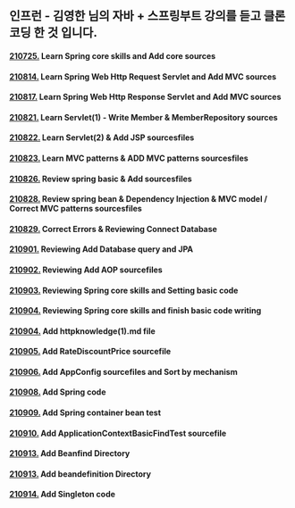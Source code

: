 ## 인프런 - 김영한 님의 자바 + 스프링부트 강의를 듣고 클론코딩 한 것 입니다.
#### [210725.](https://github.com/yujiah-github/learning-spring-archiving/tree/main/core) Learn Spring core skills and Add core sources
#### [210814.](https://github.com/yujiah-github/learning-spring-archiving/tree/main/servlet) Learn Spring Web Http Request Servlet and Add MVC sources
#### [210817.](https://github.com/yujiah-github/learning-spring-archiving/tree/main/servlet) Learn Spring Web Http Response Servlet and Add MVC sources
#### [210821.](https://github.com/yujiah-github/learning-spring-archiving/tree/main/servlet/src/main/java/hello/servlet/basic/domain/member) Learn Servlet(1) - Write Member & MemberRepository sources
#### [210822.](https://github.com/yujiah-github/learning-spring-archiving/tree/main/servlet/src/main/webapp/jsp) Learn Servlet(2) & Add JSP sourcesfiles
#### [210823.](https://github.com/yujiah-github/learning-spring-archiving/tree/main/servlet/src/main/java/hello/servlet/web/servletmvc) Learn MVC patterns & ADD MVC patterns sourcesfiles
#### [210826.](https://github.com/yujiah-github/learning-spring-archiving/tree/main/hello/src/main/java/com/example/hello) Review spring basic & Add sourcesfiles
#### [210828.](https://github.com/yujiah-github/learning-spring-archiving/tree/main/hello/src/main/java/com/example/hello) Review spring bean & Dependency Injection & MVC model / Correct MVC patterns sourcesfiles
#### [210829.](https://github.com/yujiah-github/learning-spring-archiving/tree/main/hello/src/main/java/com/example/hello) Correct Errors & Reviewing Connect Database
#### [210901.](https://github.com/yujiah-github/learning-spring-archiving/tree/main/hello/src/main/java/com/example/hello) Reviewing Add Database query and JPA
#### [210902.](https://github.com/yujiah-github/learning-spring-archiving/tree/main/hello/src/main/java/com/example/hello) Reviewing Add AOP sourcefiles
#### [210903.](https://github.com/yujiah-github/learning-spring-archiving/tree/main/core%202) Reviewing Spring core skills and Setting basic code
#### [210904.](https://github.com/yujiah-github/learning-spring-archiving/tree/main/core%202/src/main/java/hello/core) Reviewing Spring core skills and finish basic code writing
#### [210904.](https://github.com/yujiah-github/learning-spring-archiving/tree/main/httpknowledge) Add httpknowledge(1).md file
#### [210905.](https://github.com/yujiah-github/learning-spring-archiving/blob/main/core%202/src/main/java/hello/core/discount/RateDiscountPolicy.java) Add RateDiscountPrice sourcefile
#### [210906.](https://github.com/yujiah-github/learning-spring-archiving/blob/main/core%202/src/main/java/hello/core/AppConfig.java) Add AppConfig sourcefiles and Sort by mechanism
#### [210908.](https://github.com/yujiah-github/learning-spring-archiving/blob/main/core%202/src/main/java/hello/core/AppConfig.java) Add Spring code
#### [210909.](https://github.com/yujiah-github/learning-spring-archiving/blob/main/core%202/src/test/java/hello/core/beanfind/ApplicationContextInfoTest.java) Add Spring container bean test
#### [210910.](https://github.com/yujiah-github/learning-spring-archiving/blob/main/core%202/src/main/java/hello/core/beanfind/ApplicationContextBasicFindTest.java) Add ApplicationContextBasicFindTest sourcefile
#### [210913.](https://github.com/yujiah-github/learning-spring-archiving/tree/main/core%202/src/test/java/hello/core/beanfind) Add Beanfind Directory
#### [210913.](https://github.com/yujiah-github/learning-spring-archiving/tree/main/core%202/src/test/java/hello/core/beandefinition) Add beandefinition Directory
#### [210914.](https://github.com/yujiah-github/learning-spring-archiving/tree/main/core%202/src/test/java/hello/core/singleton) Add Singleton code

